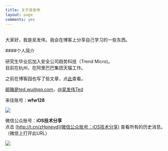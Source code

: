 ```yaml
---
title: 关于吴发伟
layout: page
comments: yes
---
```

<br/>
大家好，我是吴发伟，我会在博客上分享自己学习的一些东西。
<br/>

####个人简介

研究生毕业后加入安全公司趋势科技（Trend Micro)。   
目前在杭州，在阿里巴巴集团天猫工作。     

之前在博客园也写了些文章，点[此](http://cnblogs.com/wufawei)查看。

邮箱是ted.wu@qq.com，[@吴发伟Ted](http://weibo.com/wufawei)     

来往账号：**wfw128**

![](http://farm8.staticflickr.com/7364/10855548275_ba1e9acfe2.jpg)

微信公众账号：**iOS技术分享**  
点击 [http://t.cn/zHpnevd](微信公众账号：iOS技术分享) 查看所有的历史消息。（微信上打开此URL）

![](http://farm3.staticflickr.com/2826/10855679484_56b7429bd6.jpg)
